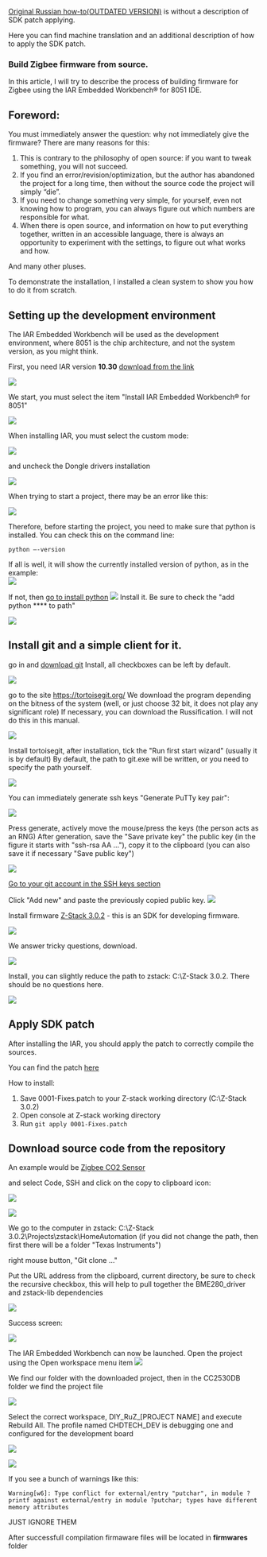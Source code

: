 [Original Russian how-to(OUTDATED VERSION)](https://github.com/sigma7i/zigbee-wiki/wiki/zigbee-firmware-install) is without a description of SDK patch applying.  

Here you can find machine translation and an additional description of how to apply the SDK patch.  

### Build Zigbee firmware from source.
In this article, I will try to describe the process of building firmware for Zigbee using the IAR Embedded Workbench® for 8051 IDE.  

## Foreword:
You must immediately answer the question: why not immediately give the firmware? There are many reasons for this:

1. This is contrary to the philosophy of open source: if you want to tweak something, you will not succeed.  
1. If you find an error/revision/optimization, but the author has abandoned the project for a long time, then without the source code the project will simply “die”.  
1. If you need to change something very simple, for yourself, even not knowing how to program, you can always figure out which numbers are responsible for what.  
1. When there is open source, and information on how to put everything together, written in an accessible language, there is always an opportunity to experiment with the settings, to figure out what works and how.  

And many other pluses.

To demonstrate the installation, I installed a clean system to show you how to do it from scratch.

## Setting up the development environment
The IAR Embedded Workbench will be used as the development environment, where 8051 is the chip architecture, and not the system version, as you might think.  

First, you need IAR version **10.30** [download from the link](http://netstorage.iar.com/SuppDB/Protected/PRODUPD/013455/EW8051-10301-Autorun.exe)

![](https://github.com/sigma7i/zigbee-wiki/blob/master/images/1.png?raw=true)

We start, you must select the item "Install IAR Embedded Workbench® for 8051"

![](https://github.com/sigma7i/zigbee-wiki/blob/master/images/2.png?raw=true)

When installing IAR, you must select the custom mode:

![](https://github.com/sigma7i/zigbee-wiki/blob/master/images/custom.png?raw=true)

and uncheck the Dongle drivers installation

![](https://github.com/sigma7i/zigbee-wiki/blob/master/images/dongle%20drivers.png?raw=true)

When trying to start a project, there may be an error like this:

![](https://github.com/sigma7i/zigbee-wiki/blob/master/images/7python.png?raw=true)

Therefore, before starting the project, you need to make sure that python is installed.
You can check this on the command line:

`python –-version`  

If all is well, it will show the currently installed version of python, as in the example:  
![](https://github.com/sigma7i/zigbee-wiki/blob/master/images/10python.png?raw=true)

If not, then [go to install python](https://www.python.org/)
![](https://github.com/sigma7i/zigbee-wiki/blob/master/images/8python%20install.png)
Install it. Be sure to check the "add python **** to path"

![](https://github.com/sigma7i/zigbee-wiki/blob/master/images/9install.png?raw=true)

## Install git and a simple client for it.

go in and [download git](https://git-scm.com/)
Install, all checkboxes can be left by default.

![](https://github.com/sigma7i/zigbee-wiki/blob/master/images/downloadGit.png?raw=true)

go to the site https://tortoisegit.org/
We download the program depending on the bitness of the system (well, or just choose 32 bit, it does not play any significant role)
If necessary, you can download the Russification. I will not do this in this manual.

![](https://github.com/sigma7i/zigbee-wiki/blob/master/images/getTortoise.png?raw=true)

Install tortoisegit, after installation, tick the "Run first start wizard" (usually it is by default)
By default, the path to git.exe will be written, or you need to specify the path yourself.

![](https://github.com/sigma7i/zigbee-wiki/blob/master/images/TortoiseSetup.png?raw=true)

You can immediately generate ssh keys "Generate PuTTy key pair":

![](https://github.com/sigma7i/zigbee-wiki/blob/master/images/generate.png?raw=true)

Press generate, actively move the mouse/press the keys (the person acts as an RNG)
After generation, save the "Save private key"
the public key (in the figure it starts with "ssh-rsa AA ..."), copy it to the clipboard (you can also save it if necessary "Save public key")

![](https://github.com/sigma7i/zigbee-wiki/blob/master/images/putty.png?raw=true)

[Go to your git account in the SSH keys section](https://github.com/settings/keys)

Click "Add new" and paste the previously copied public key.
![](https://github.com/sigma7i/zigbee-wiki/blob/master/images/gitPuttyKey.png?raw=true)

Install firmware [Z-Stack 3.0.2](https://www.ti.com/tool/Z-STACK) - this is an SDK for developing firmware.

![](https://github.com/sigma7i/zigbee-wiki/blob/master/images/zstack.png?raw=true)

We answer tricky questions, download.

![](https://github.com/sigma7i/zigbee-wiki/blob/master/images/zstack2.png?raw=true)

Install, you can slightly reduce the path to zstack: C:\Z-Stack 3.0.2\. There should be no questions here.

![](https://github.com/sigma7i/zigbee-wiki/blob/master/images/zstackPath.png?raw=true)

## Apply SDK patch

After installing the IAR, you should apply the patch to correctly compile the sources.  

You can find the patch [here](https://github.com/diyruz/AirSense/blob/master/0001-Fixes.patch)  


How to install:  

1. Save 0001-Fixes.patch to your Z-stack working directory (C:\Z-Stack 3.0.2)  
1. Open console at Z-stack working directory  
1. Run `git apply 0001-Fixes.patch`

## Download source code from the repository
An example would be [Zigbee CO2 Sensor](https://github.com/diyruz/AirSense)

and select Code, SSH and click on the copy to clipboard icon:

![](https://github.com/sigma7i/zigbee-wiki/blob/master/images/5.png)

![](https://github.com/sigma7i/zigbee-wiki/blob/master/images/gitHubCopy.png?raw=true)

We go to the computer in zstack: C:\Z-Stack 3.0.2\Projects\zstack\HomeAutomation (if you did not change the path, then first there will be a folder "Texas Instruments")

right mouse button, "Git clone ..."

Put the URL address from the clipboard, current directory,
be sure to check the recursive checkbox, this will help to pull together the BME280_driver and zstack-lib dependencies

![](https://github.com/sigma7i/zigbee-wiki/blob/master/images/gitClone.png?raw=true)

Success screen:

![](https://github.com/sigma7i/zigbee-wiki/blob/master/images/susesfuly.png?raw=true)

The IAR Embedded Workbench can now be launched.
Open the project using the Open workspace menu item
![](https://github.com/sigma7i/zigbee-wiki/blob/master/images/openWorkspace.png?raw=true)

We find our folder with the downloaded project, then in the CC2530DB folder we find the project file

![](https://github.com/sigma7i/zigbee-wiki/blob/master/images/projectFile.png?raw=true)

Select the correct workspace, DIY_RuZ_[PROJECT NAME] and execute Rebuild All. The profile named CHDTECH_DEV is debugging one and configured for the development board

![](./workspace.png)

![](./rebuild_all.png)


If you see a bunch of warnings like this:

```
Warning[w6]: Type conflict for external/entry "putchar", in module ?printf against external/entry in module ?putchar; types have different memory attributes
```
JUST IGNORE THEM


After successfull compilation firmaware files will be located in **firmwares** folder


